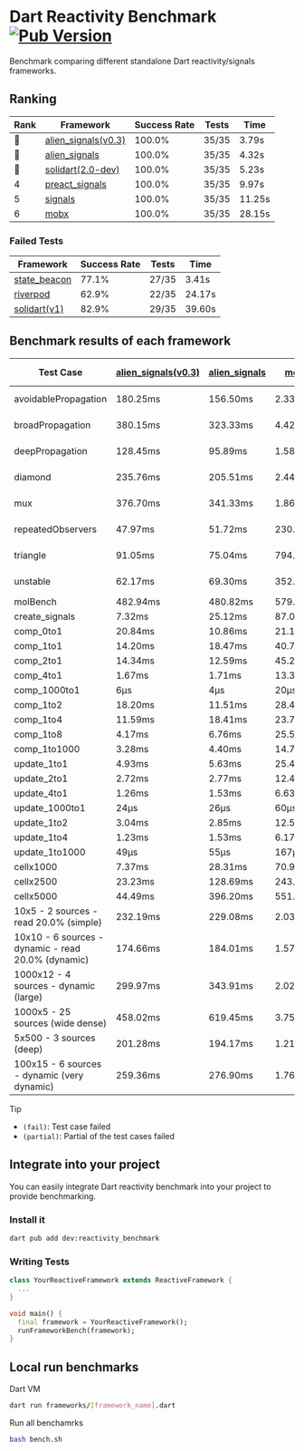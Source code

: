 # Dart Reactivity Benchmark [![Pub Version](https://img.shields.io/pub/v/reactivity_benchmark)](https://pub.dev/packages/reactivity_benchmark)

Benchmark comparing different standalone Dart reactivity/signals frameworks.

## Ranking

<!-- ranking start -->
| Rank | Framework | Success Rate | Tests | Time |
|------|-----------|--------------|-------|------|
| 🥇 | [alien_signals(v0.3)](https://github.com/medz/alien-signals-dart) | 100.0% | 35/35 | 3.79s |
| 🥈 | [alien_signals](https://github.com/medz/alien-signals-dart) | 100.0% | 35/35 | 4.32s |
| 🥉 | [solidart(2.0-dev)](https://github.com/nank1ro/solidart/tree/dev) | 100.0% | 35/35 | 5.23s |
| 4 | [preact_signals](https://pub.dev/packages/preact_signals) | 100.0% | 35/35 | 9.97s |
| 5 | [signals](https://github.com/rodydavis/signals.dart) | 100.0% | 35/35 | 11.25s |
| 6 | [mobx](https://github.com/mobxjs/mobx.dart) | 100.0% | 35/35 | 28.15s |

<!-- ranking end -->

### **Failed Tests**

<!-- fail start -->
| Framework | Success Rate | Tests | Time |
|-----------|--------------|-------|------|
| [state_beacon](https://github.com/jinyus/dart_beacon) | 77.1% | 27/35 | 3.41s |
| [riverpod](https://github.com/rrousselGit/riverpod) | 62.9% | 22/35 | 24.17s |
| [solidart(v1)](https://github.com/nank1ro/solidart) | 82.9% | 29/35 | 39.60s |

<!-- fail end -->

## Benchmark results of each framework

<!-- test-case start -->
| Test Case | [alien_signals(v0.3)](https://github.com/medz/alien-signals-dart) | [alien_signals](https://github.com/medz/alien-signals-dart) | [mobx](https://github.com/mobxjs/mobx.dart) | [preact_signals](https://pub.dev/packages/preact_signals) | [riverpod](https://github.com/rrousselGit/riverpod) | [signals](https://github.com/rodydavis/signals.dart) | [solidart(2.0-dev)](https://github.com/nank1ro/solidart/tree/dev) | [solidart(v1)](https://github.com/nank1ro/solidart) | [state_beacon](https://github.com/jinyus/dart_beacon) |
|---|---|---|---|---|---|---|---|---|---|
| avoidablePropagation | 180.25ms | 156.50ms | 2.33s | 207.18ms | 1.55s | 207.59ms | 272.68ms | 2.16s | 151.93ms (fail) |
| broadPropagation | 380.15ms | 323.33ms | 4.42s | 454.79ms | 84.52ms (fail) | 452.67ms | 500.11ms | 5.43s | 6.17ms (fail) |
| deepPropagation | 128.45ms | 95.89ms | 1.58s | 178.29ms | 2.02s (fail) | 173.68ms | 175.94ms | 2.01s | 139.24ms (fail) |
| diamond | 235.76ms | 205.51ms | 2.44s | 280.87ms | 2.72s (fail) | 287.19ms | 353.80ms | 3.46s | 190.50ms (fail) |
| mux | 376.70ms | 341.33ms | 1.86s | 385.81ms | 590.96ms (fail) | 405.88ms | 433.14ms | 2.05s | 190.47ms (fail) |
| repeatedObservers | 47.97ms | 51.72ms | 230.06ms | 38.37ms | 435.89ms (fail) | 46.51ms | 78.75ms | 223.45ms | 53.29ms (fail) |
| triangle | 91.05ms | 75.04ms | 794.26ms | 98.99ms | 1.04s (fail) | 100.96ms | 119.15ms | 1.15s | 78.05ms (fail) |
| unstable | 62.17ms | 69.30ms | 352.31ms | 70.89ms | 625.31ms (fail) | 75.26ms | 94.21ms | 351.47ms | 337.81ms (fail) |
| molBench | 482.94ms | 480.82ms | 579.47ms | 492.18ms | 11.80ms | 487.04ms | 492.39ms | 1.71s | 1.00ms |
| create_signals | 7.32ms | 25.12ms | 87.07ms | 13.16ms | 23.98ms | 24.97ms | 73.04ms | 56.12ms | 60.75ms |
| comp_0to1 | 20.84ms | 10.86ms | 21.15ms | 15.32ms | 13.20ms | 11.21ms | 26.41ms | 39.60ms | 54.44ms |
| comp_1to1 | 14.20ms | 18.47ms | 40.71ms | 11.45ms | 26.17ms | 18.18ms | 46.07ms | 43.15ms | 55.43ms |
| comp_2to1 | 14.34ms | 12.59ms | 45.23ms | 22.32ms | 23.30ms | 17.77ms | 36.68ms | 26.03ms | 36.53ms |
| comp_4to1 | 1.67ms | 1.71ms | 13.31ms | 7.72ms | 6.14ms | 8.90ms | 12.88ms | 29.28ms | 18.59ms |
| comp_1000to1 | 6μs | 4μs | 20μs | 4μs | 3μs | 5μs | 15μs | 2.62ms | 44μs |
| comp_1to2 | 18.20ms | 11.51ms | 28.41ms | 14.95ms | 10.46ms | 23.24ms | 31.21ms | 27.34ms | 47.03ms |
| comp_1to4 | 11.59ms | 18.41ms | 23.75ms | 22.85ms | 23.59ms | 10.76ms | 15.19ms | 23.76ms | 46.07ms |
| comp_1to8 | 4.17ms | 6.76ms | 25.52ms | 7.24ms | 5.01ms | 6.61ms | 20.52ms | 19.19ms | 44.97ms |
| comp_1to1000 | 3.28ms | 4.40ms | 14.79ms | 6.22ms | 4.17ms | 4.47ms | 14.44ms | 18.16ms | 40.74ms |
| update_1to1 | 4.93ms | 5.63ms | 25.44ms | 8.19ms | 89.83ms | 9.31ms | 16.16ms | 42.39ms | 5.73ms |
| update_2to1 | 2.72ms | 2.77ms | 12.47ms | 4.08ms | 43.42ms | 4.60ms | 7.92ms | 21.34ms | 2.89ms |
| update_4to1 | 1.26ms | 1.53ms | 6.63ms | 2.05ms | 21.05ms | 2.29ms | 4.11ms | 10.88ms | 1.45ms |
| update_1000to1 | 24μs | 26μs | 60μs | 20μs | 173μs | 22μs | 40μs | 118μs | 15μs |
| update_1to2 | 3.04ms | 2.85ms | 12.59ms | 4.13ms | 41.99ms | 4.91ms | 8.05ms | 20.94ms | 2.93ms |
| update_1to4 | 1.23ms | 1.53ms | 6.17ms | 2.04ms | 20.50ms | 2.36ms | 4.06ms | 10.64ms | 1.45ms |
| update_1to1000 | 49μs | 55μs | 167μs | 812μs | 92μs | 42μs | 148μs | 211μs | 399μs |
| cellx1000 | 7.37ms | 28.31ms | 70.93ms | 9.68ms | N/A | 9.47ms | 12.81ms | 147.67ms | 5.37ms |
| cellx2500 | 23.23ms | 128.69ms | 243.66ms | 25.58ms | N/A | 31.23ms | 30.34ms | 475.21ms | 28.40ms |
| cellx5000 | 44.49ms | 396.20ms | 551.80ms | 65.82ms | N/A | 61.18ms | 65.06ms | 1.08s | 54.52ms |
| 10x5 - 2 sources - read 20.0% (simple) | 232.19ms | 229.08ms | 2.03s | 442.79ms | 2.41s | 508.02ms | 344.98ms | 2.61s (partial) | 251.22ms |
| 10x10 - 6 sources - dynamic - read 20.0% (dynamic) | 174.66ms | 184.01ms | 1.57s | 276.93ms | 1.58s (partial) | 277.48ms | 243.48ms | 2.40s (partial) | 201.76ms |
| 1000x12 - 4 sources - dynamic (large) | 299.97ms | 343.91ms | 2.02s | 3.53s | 2.70s (partial) | 3.83s | 461.68ms | 4.03s (partial) | 340.98ms |
| 1000x5 - 25 sources (wide dense) | 458.02ms | 619.45ms | 3.75s | 2.59s | 4.62s | 3.42s | 594.78ms | 5.13s (partial) | 500.96ms |
| 5x500 - 3 sources (deep) | 201.28ms | 194.17ms | 1.21s | 228.48ms | 1.53s | 228.32ms | 252.18ms | 1.98s (partial) | 204.04ms |
| 100x15 - 6 sources - dynamic (very dynamic) | 259.36ms | 276.90ms | 1.76s | 452.19ms | 1.91s (partial) | 490.13ms | 385.85ms | 2.80s (partial) | 258.73ms |

<!-- test-case end -->

> [!TIP]
> - `(fail)`: Test case failed
> - `(partial)`: Partial of the test cases failed

## Integrate into your project

You can easily integrate Dart reactivity benchmark into your project to provide benchmarking.

### Install it

```bash
dart pub add dev:reactivity_benchmark
```

### Writing Tests

```dart
class YourReactiveFramework extends ReactiveFramework {
  ...
}

void main() {
  final framework = YourReactiveFramework();
  runFrameworkBench(framework);
}
```

## Local run benchmarks

Dart VM
```bash
dart run frameworks/[framework_name].dart
```

Run all benchamrks
```bash
bash bench.sh
```
